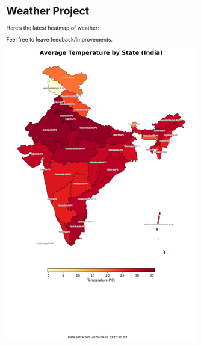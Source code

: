 # Weather Project

Here’s the latest heatmap of weather:

Feel free to leave feedback/improvements.

![India Heatmap](docs/assets/india_heatmap.png?v=D0FD70)
